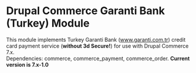# Drupal Commerce Garanti Bank (Turkey) Module
This module implements Turkey Garanti Bank (<a href="http://www.garanti.com.tr/" target=_blank>www.garanti.com.tr</a>) credit card payment service (<strong>without 3d Secure!</strong>) for use with Drupal Commerce 7.x.  
Dependencies: commerce, commerce_payment, commerce_order.
<strong>Current version is 7.x-1.0</strong>
